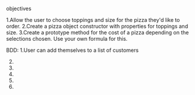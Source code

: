 objectives

1.Allow the user to choose toppings and size for the pizza they'd like to order.
2.Create a pizza object constructor with properties for toppings and size.
3.Create a prototype method for the cost of a pizza depending on the selections chosen. Use your own formula for this.

BDD:
1.User can add themselves to a list of customers

2.
3.
4.
5.
6.
